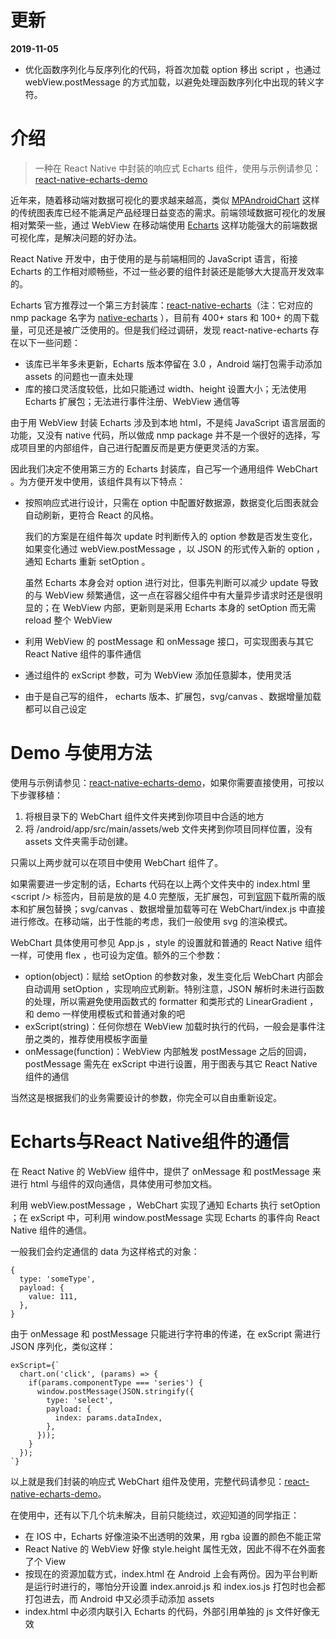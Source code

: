 # 更新

**2019-11-05**

- 优化函数序列化与反序列化的代码，将首次加载 option 移出 script ，也通过 webView.postMessage 的方式加载，以避免处理函数序列化中出现的转义字符。



# 介绍

> 一种在 React Native 中封装的响应式 Echarts 组件，使用与示例请参见：[react-native-echarts-demo](https://github.com/entronad/react-native-echarts-demo)

近年来，随着移动端对数据可视化的要求越来越高，类似 [MPAndroidChart](https://github.com/PhilJay/MPAndroidChart) 这样的传统图表库已经不能满足产品经理日益变态的需求。前端领域数据可视化的发展相对繁荣一些，通过 WebView 在移动端使用 [Echarts](http://echarts.baidu.com/) 这样功能强大的前端数据可视化库，是解决问题的好办法。

React Native 开发中，由于使用的是与前端相同的 JavaScript 语言，衔接 Echarts 的工作相对顺畅些，不过一些必要的组件封装还是能够大大提高开发效率的。

Echarts 官方推荐过一个第三方封装库：[react-native-echarts](https://github.com/somonus/react-native-echarts)（注：它对应的 nmp package 名字为 [native-echarts](https://www.npmjs.com/package/native-echarts)  ），目前有 400+ stars 和 100+ 的周下载量，可见还是被广泛使用的。但是我们经过调研，发现 react-native-echarts 存在以下一些问题：

- 该库已半年多未更新，Echarts 版本停留在 3.0 ，Android 端打包需手动添加 assets 的问题也一直未处理
- 库的接口灵活度较低，比如只能通过 width、height 设置大小；无法使用 Echarts 扩展包；无法进行事件注册、WebView 通信等

由于用 WebView 封装 Echarts 涉及到本地 html，不是纯 JavaScript 语言层面的功能，又没有 native 代码，所以做成 nmp package 并不是一个很好的选择，写成项目里的内部组件，自己进行配置反而是更方便更灵活的方案。

因此我们决定不使用第三方的 Echarts 封装库，自己写一个通用组件 WebChart 。为方便开发中使用，该组件具有以下特点：

- 按照响应式进行设计，只需在 option 中配置好数据源，数据变化后图表就会自动刷新，更符合 React 的风格。

  我们的方案是在组件每次 update 时判断传入的 option 参数是否发生变化，如果变化通过 webView.postMessage ，以 JSON 的形式传入新的 option ，通知 Echarts 重新 setOption 。

  虽然 Echarts 本身会对 option 进行对比，但事先判断可以减少 update 导致的与 WebView 频繁通信，这一点在容器父组件中有大量异步请求时还是很明显的；在 WebView 内部，更新则是采用 Echarts 本身的 setOption 而无需 reload 整个 WebView

- 利用 WebView 的 postMessage 和 onMessage 接口，可实现图表与其它 React Native 组件的事件通信

- 通过组件的 exScript 参数，可为 WebView 添加任意脚本，使用灵活

- 由于是自己写的组件， echarts 版本、扩展包，svg/canvas 、数据增量加载都可以自己设定

# Demo 与使用方法

使用与示例请参见：[react-native-echarts-demo](https://github.com/entronad/react-native-echarts-demo)，如果你需要直接使用，可按以下步骤移植：

1. 将根目录下的 WebChart 组件文件夹拷到你项目中合适的地方
2. 将 /android/app/src/main/assets/web 文件夹拷到你项目同样位置，没有 assets 文件夹需手动创建。

只需以上两步就可以在项目中使用 WebChart 组件了。

如果需要进一步定制的话，Echarts 代码在以上两个文件夹中的 index.html 里 \<script /\> 标签内，目前是放的是 4.0 完整版，无扩展包，可到[官网](http://echarts.baidu.com/download.html)下载所需的版本和扩展包替换；svg/canvas 、数据增量加载等可在 WebChart/index.js 中直接进行修改。在移动端，出于性能的考虑，我们一般使用 svg 的渲染模式。

WebChart 具体使用可参见 App.js ，style 的设置就和普通的 React Native 组件一样，可使用 flex ，也可设为定值。额外的三个参数：

- option(object)：赋给 setOption 的参数对象，发生变化后 WebChart 内部会自动调用 setOption ，实现响应式刷新。特别注意，JSON 解析时未进行函数的处理，所以需避免使用函数式的 formatter 和类形式的 LinearGradient ，和 demo 一样使用模板式和普通对象的吧
- exScript(string)：任何你想在 WebView  加载时执行的代码，一般会是事件注册之类的，推荐使用模板字面量
- onMessage(function)：WebView 内部触发 postMessage 之后的回调，postMessage 需先在 exScript 中进行设置，用于图表与其它 React Native 组件的通信

当然这是根据我们的业务需要设计的参数，你完全可以自由重新设定。

# Echarts与React Native组件的通信

在 React Native 的 WebView 组件中，提供了 onMessage 和 postMessage 来进行 html 与组件的双向通信，具体使用可参加文档。

利用 webView.postMessage ，WebChart 实现了通知 Echarts 执行 setOption ；在 exScript 中，可利用 window.postMessage 实现 Echarts 的事件向 React Native 组件的通信。

一般我们会约定通信的 data 为这样格式的对象：

```
{
  type: 'someType',
  payload: {
  	value: 111,
  },
}
```

由于 onMessage 和 postMessage 只能进行字符串的传递，在 exScript 需进行 JSON 序列化，类似这样：

```
exScript={`
  chart.on('click', (params) => {
    if(params.componentType === 'series') {
      window.postMessage(JSON.stringify({
        type: 'select',
        payload: {
      	  index: params.dataIndex,
        },
      }));
    }
  });
`}
```



以上就是我们封装的响应式 WebChart 组件及使用，完整代码请参见：[react-native-echarts-demo](https://github.com/entronad/react-native-echarts-demo)。

在使用中，还有以下几个坑未解决，目前只能绕过，欢迎知道的同学指正：

- 在 IOS 中，Echarts 好像渲染不出透明的效果，用 rgba 设置的颜色不能正常
- React Native 的 WebView 好像 style.height 属性无效，因此不得不在外面套了个 View
- 按现在的资源加载方式，index.html 在 Android 上会有两份。因为平台判断是运行时进行的，哪怕分开设置 index.anroid.js 和 index.ios.js 打包时也会都打包进去，而 Android 中又必须手动添加 assets
- index.html 中必须内联引入 Echarts 的代码，外部引用单独的 js 文件好像无效
